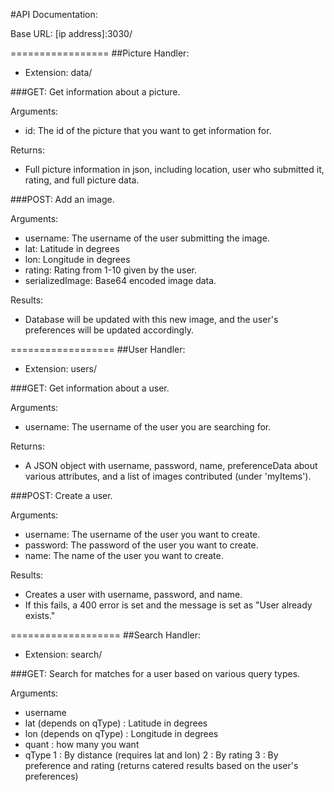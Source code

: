 #API Documentation:

Base URL: [ip address]:3030/

=================
##Picture Handler: 
- Extension: data/

###GET: Get information about a picture.

Arguments: 
- id: The id of the picture that you want to get information for.

Returns:
- Full picture information in json, including location, user who submitted it, rating, and full picture data.

###POST: Add an image.

Arguments:
- username: The username of the user submitting the image.
- lat: Latitude in degrees
- lon: Longitude in degrees
- rating: Rating from 1-10 given by the user.
- serializedImage: Base64 encoded image data.

Results:
- Database will be updated with this new image, and the user's preferences will be updated accordingly.

==================
##User Handler:
- Extension: users/

###GET: Get information about a user.

Arguments:
- username: The username of the user you are searching for.

Returns:
- A JSON object with username, password, name, preferenceData about various attributes, and a list of images contributed (under 'myItems').

###POST: Create a user.

Arguments:
- username: The username of the user you want to create.
- password: The password of the user you want to create.
- name: The name of the user you want to create.

Results:
- Creates a user with username, password, and name. 
- If this fails, a 400 error is set and the message is set as "User already exists."

===================
##Search Handler:
- Extension: search/

###GET: Search for matches for a user based on various query types.

Arguments:
- username
- lat (depends on qType) : Latitude in degrees
- lon (depends on qType) : Longitude in degrees
- quant : how many you want
- qType
   1 : By distance (requires lat and lon)
   2 : By rating 
   3 : By preference and rating (returns catered results based on the user's preferences)
   
